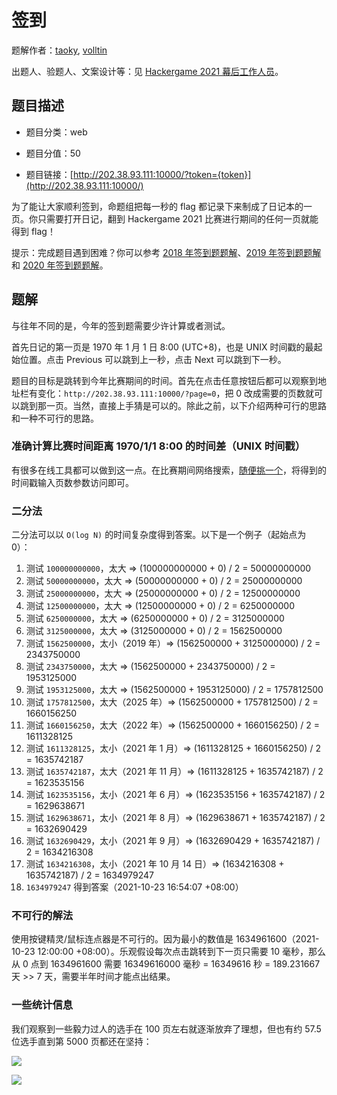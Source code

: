 # 签到

题解作者：[taoky](https://github.com/taoky), [volltin](https://github.com/volltin)

出题人、验题人、文案设计等：见 [Hackergame 2021 幕后工作人员](../../credits.pdf)。

## 题目描述

- 题目分类：web

- 题目分值：50

- 题目链接：[http://202.38.93.111:10000/?token={token}](http://202.38.93.111:10000/)

为了能让大家顺利签到，命题组把每一秒的 flag 都记录下来制成了日记本的一页。你只需要打开日记，翻到 Hackergame 2021 比赛进行期间的任何一页就能得到 flag！

提示：完成题目遇到困难？你可以参考 [2018 年签到题题解](https://github.com/ustclug/hackergame2018-writeups/tree/master/official/qiandao)、[2019 年签到题题解](https://github.com/ustclug/hackergame2019-writeups/blob/master/official/%E7%AD%BE%E5%88%B0%E9%A2%98/README.md) 和 [2020 年签到题题解](https://github.com/USTC-Hackergame/hackergame2020-writeups/blob/master/official/%E7%AD%BE%E5%88%B0/README.md)。

## 题解

与往年不同的是，今年的签到题需要少许计算或者测试。

首先日记的第一页是 1970 年 1 月 1 日 8:00 (UTC+8)，也是 UNIX 时间戳的最起始位置。点击 Previous 可以跳到上一秒，点击 Next 可以跳到下一秒。

题目的目标是跳转到今年比赛期间的时间。首先在点击任意按钮后都可以观察到地址栏有变化：`http://202.38.93.111:10000/?page=0`，把 0 改成需要的页数就可以跳到那一页。当然，直接上手猜是可以的。除此之前，以下介绍两种可行的思路和一种不可行的思路。

### 准确计算比赛时间距离 1970/1/1 8:00 的时间差（UNIX 时间戳）

有很多在线工具都可以做到这一点。在比赛期间网络搜索，[随](https://www.unixtimestamp.com/)[便](https://www.epochconverter.com/)[挑](https://tool.chinaz.com/tools/unixtime.aspx)[一](https://c.runoob.com/front-end/852/)[个](https://www.nexcess.net/web-tools/unix-timestamp-converter/)，将得到的时间戳输入页数参数访问即可。

### 二分法

二分法可以以 `O(log N)` 的时间复杂度得到答案。以下是一个例子（起始点为 0）：

1. 测试 `100000000000`，太大 => (100000000000 + 0) / 2 = 50000000000
2. 测试 `50000000000`，太大 => (50000000000 + 0) / 2 = 25000000000
3. 测试 `25000000000`，太大 => (25000000000 + 0) / 2 = 12500000000
4. 测试 `12500000000`，太大 => (12500000000 + 0) / 2 = 6250000000
5. 测试 `6250000000`，太大 => (6250000000 + 0) / 2 = 3125000000
6. 测试 `3125000000`，太大 => (3125000000 + 0) / 2 = 1562500000
7. 测试 `1562500000`，太小（2019 年）=> (1562500000 + 3125000000) / 2 = 2343750000
8. 测试 `2343750000`，太大 => (1562500000 + 2343750000) / 2 = 1953125000
9. 测试 `1953125000`，太大 => (1562500000 + 1953125000) / 2 = 1757812500
10. 测试 `1757812500`，太大（2025 年）=> (1562500000 + 1757812500) / 2 = 1660156250
11. 测试 `1660156250`，太大（2022 年）=> (1562500000 + 1660156250) / 2 = 1611328125
12. 测试 `1611328125`，太小（2021 年 1 月）=> (1611328125 + 1660156250) / 2 = 1635742187
13. 测试 `1635742187`，太大（2021 年 11 月）=> (1611328125 + 1635742187) / 2 = 1623535156
14. 测试 `1623535156`，太小（2021 年 6 月）=> (1623535156 + 1635742187) / 2 = 1629638671
15. 测试 `1629638671`，太小（2021 年 8 月）=> (1629638671 + 1635742187) / 2 = 1632690429
16. 测试 `1632690429`，太小（2021 年 9 月）=> (1632690429 + 1635742187) / 2 = 1634216308
17. 测试 `1634216308`，太小（2021 年 10 月 14 日）=> (1634216308 + 1635742187) / 2 = 1634979247
18. `1634979247` 得到答案（2021-10-23 16:54:07 +08:00）

### 不可行的解法

使用按键精灵/鼠标连点器是不可行的。因为最小的数值是 1634961600（2021-10-23 12:00:00 +08:00）。乐观假设每次点击跳转到下一页只需要 10 毫秒，那么从 0 点到 1634961600 需要 16349616000 毫秒 = 16349616 秒 = 189.231667 天 >> 7 天，需要半年时间才能点出结果。


### 一些统计信息

我们观察到一些毅力过人的选手在 100 页左右就逐渐放弃了理想，但也有约 57.5 位选手直到第 5000 页都还在坚持：

![](120-500.png)

![](5100-5500.png)
